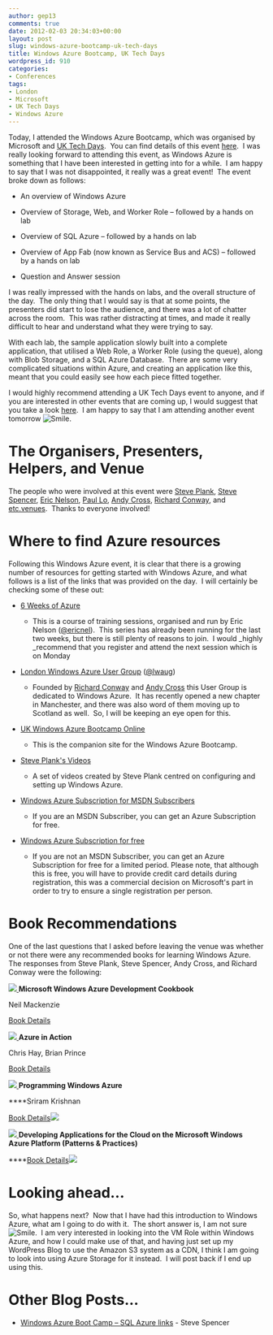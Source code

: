 ```yaml
---
author: gep13
comments: true
date: 2012-02-03 20:34:03+00:00
layout: post
slug: windows-azure-bootcamp-uk-tech-days
title: Windows Azure Bootcamp, UK Tech Days
wordpress_id: 910
categories:
- Conferences
tags:
- London
- Microsoft
- UK Tech Days
- Windows Azure
---
```


Today, I attended the Windows Azure Bootcamp, which was organised by Microsoft and [UK Tech Days](http://uktechdays.cloudapp.net/home.aspx).  You can find details of this event [here](http://uktechdays.cloudapp.net/upcoming-events/windows-azure-bootcamp-(london).aspx).  I was really looking forward to attending this event, as Windows Azure is something that I have been interested in getting into for a while.  I am happy to say that I was not disappointed, it really was a great event!  The event broke down as follows:



	
  * An overview of Windows Azure

	
  * Overview of Storage, Web, and Worker Role – followed by a hands on lab

	
  * Overview of SQL Azure – followed by a hands on lab

	
  * Overview of App Fab (now known as Service Bus and ACS) – followed by a hands on lab

	
  * Question and Answer session


I was really impressed with the hands on labs, and the overall structure of the day.  The only thing that I would say is that at some points, the presenters did start to lose the audience, and there was a lot of chatter across the room.  This was rather distracting at times, and made it really difficult to hear and understand what they were trying to say.

With each lab, the sample application slowly built into a complete application, that utilised a Web Role, a Worker Role (using the queue), along with Blob Storage, and a SQL Azure Database.  There are some very complicated situations within Azure, and creating an application like this, meant that you could easily see how each piece fitted together.

I would highly recommend attending a UK Tech Days event to anyone, and if you are interested in other events that are coming up, I would suggest that you take a look [here](http://uktechdays.cloudapp.net/upcoming-events.aspx).  I am happy to say that I am attending another event tomorrow ![Smile](http://www.gep13.co.uk/blog/wp-content/uploads/2012/02/wlEmoticon-smile.png).


# The Organisers, Presenters, Helpers, and Venue


The people who were involved at this event were [Steve Plank](http://blogs.msdn.com/b/plankytronixx/), [Steve Spencer](http://blogs.blackmarble.co.uk/blogs/sspencer/), [Eric Nelson](http://www.ericnelson.co.uk/), [Paul Lo](https://twitter.com/#!/paullo), [Andy Cross](http://blog.bareweb.eu/), [Richard Conway](http://blog.azurecoder.com/), and [etc.venues](http://www.etcvenues.co.uk/).  Thanks to everyone involved!


# Where to find Azure resources


Following this Windows Azure event, it is clear that there is a growing number of resources for getting started with Windows Azure, and what follows is a list of the links that was provided on the day.  I will certainly be checking some of these out:



	
  * [6 Weeks of Azure](http://sixweeksofazure.wordpress.com/)

	
    * This is a course of training sessions, organised and run by Eric Nelson ([@ericnel](https://twitter.com/#!/ericnel)).  This series has already been running for the last two weeks, but there is still plenty of reasons to join.  I would _highly _recommend that you register and attend the next session which is on Monday




	
  * [London Windows Azure User Group](http://www.ukwaug.net/) ([@lwaug](https://twitter.com/#!/lwaug))

	
    * Founded by [Richard Conway](http://blog.azurecoder.com/) and [Andy Cross](http://blog.bareweb.eu/) this User Group is dedicated to Windows Azure.  It has recently opened a new chapter in Manchester, and there was also word of them moving up to Scotland as well.  So, I will be keeping an eye open for this.




	
  * [UK Windows Azure Bootcamp Online](http://plankytronixx.com/azbootcamp.aspx)

	
    * This is the companion site for the Windows Azure Bootcamp.




	
  * [Steve Plank's Videos](http://vimeo.com/user5229826/videos)

	
    * A set of videos created by Steve Plank centred on configuring and setting up Windows Azure.




	
  * [Windows Azure Subscription for MSDN Subscribers](https://www.windowsazure.com/en-us/pricing/member-offers/msdn-benefits/)

	
    * If you are an MSDN Subscriber, you can get an Azure Subscription for free.




	
  * [Windows Azure Subscription for free](https://www.windowsazure.com/en-us/pricing/free-trial/)

	
    * If you are not an MSDN Subscriber, you can get an Azure Subscription for free for a limited period. Please note, that although this is free, you will have to provide credit card details during registration, this was a commercial decision on Microsoft's part in order to try to ensure a single registration per person.







# Book Recommendations


One of the last questions that I asked before leaving the venue was whether or not there were any recommended books for learning Windows Azure.  The responses from Steve Plank, Steve Spencer, Andy Cross, and Richard Conway were the following:




[![](http://ws.assoc-amazon.co.uk/widgets/q?_encoding=UTF8&Format=_SL110_&ASIN=1849682224&MarketPlace=GB&ID=AsinImage&WS=1&tag=www6thprimeco-21&ServiceVersion=20070822) ](http://www.amazon.co.uk/gp/product/1849682224/ref=as_li_ss_il?ie=UTF8&tag=www6thprimeco-21&linkCode=as2&camp=1634&creative=19450&creativeASIN=1849682224)**Microsoft Windows Azure Development Cookbook**

Neil Mackenzie

[Book Details](http://www.amazon.co.uk/gp/product/1849682224/ref=as_li_ss_tl?ie=UTF8&tag=www6thprimeco-21&linkCode=as2&camp=1634&creative=19450&creativeASIN=1849682224)








[![](http://ws.assoc-amazon.co.uk/widgets/q?_encoding=UTF8&Format=_SL110_&ASIN=193518248X&MarketPlace=GB&ID=AsinImage&WS=1&tag=www6thprimeco-21&ServiceVersion=20070822) ](http://www.amazon.co.uk/gp/product/193518248X/ref=as_li_ss_il?ie=UTF8&tag=www6thprimeco-21&linkCode=as2&camp=1634&creative=19450&creativeASIN=193518248X)**Azure in Action**

Chris Hay, Brian Prince

[Book Details](http://www.amazon.co.uk/gp/product/193518248X/ref=as_li_ss_il?ie=UTF8&tag=www6thprimeco-21&linkCode=as2&camp=1634&creative=19450&creativeASIN=193518248X)








[![](http://ws.assoc-amazon.co.uk/widgets/q?_encoding=UTF8&Format=_SL110_&ASIN=0596801971&MarketPlace=GB&ID=AsinImage&WS=1&tag=www6thprimeco-21&ServiceVersion=20070822) ](http://www.amazon.co.uk/gp/product/0596801971/ref=as_li_ss_il?ie=UTF8&tag=www6thprimeco-21&linkCode=as2&camp=1634&creative=19450&creativeASIN=0596801971)**Programming Windows Azure**

****Sriram Krishnan

[Book Details](http://www.amazon.co.uk/gp/product/0596801971/ref=as_li_ss_tl?ie=UTF8&tag=www6thprimeco-21&linkCode=as2&camp=1634&creative=19450&creativeASIN=0596801971)![](http://www.assoc-amazon.co.uk/e/ir?t=www6thprimeco-21&l=as2&o=2&a=0596801971)








[![](http://ws.assoc-amazon.co.uk/widgets/q?_encoding=UTF8&Format=_SL110_&ASIN=0735656061&MarketPlace=GB&ID=AsinImage&WS=1&tag=www6thprimeco-21&ServiceVersion=20070822) ](http://www.amazon.co.uk/gp/product/0735656061/ref=as_li_ss_il?ie=UTF8&tag=www6thprimeco-21&linkCode=as2&camp=1634&creative=19450&creativeASIN=0735656061)**Developing Applications for the Cloud on the Microsoft Windows Azure Platform (Patterns & Practices)**

****[Book Details![](http://www.assoc-amazon.co.uk/e/ir?t=www6thprimeco-21&l=as2&o=2&a=0735656061) ](http://www.amazon.co.uk/gp/product/0735656061/ref=as_li_ss_tl?ie=UTF8&tag=www6thprimeco-21&linkCode=as2&camp=1634&creative=19450&creativeASIN=0735656061)


# Looking ahead…


So, what happens next?  Now that I have had this introduction to Windows Azure, what am I going to do with it.  The short answer is, I am not sure ![Smile](http://www.gep13.co.uk/blog/wp-content/uploads/2012/02/wlEmoticon-smile.png).  I am very interested in looking into the VM Role within Windows Azure, and how I could make use of that, and having just set up my WordPress Blog to use the Amazon S3 system as a CDN, I think I am going to look into using Azure Storage for it instead.  I will post back if I end up using this.


# Other Blog Posts...





	
  * [Windows Azure Boot Camp – SQL Azure links](http://blogs.blackmarble.co.uk/blogs/sspencer/post/2012/02/03/Windows-Azure-Boot-Camp-SQL-Azure-links.aspx) - Steve Spencer




